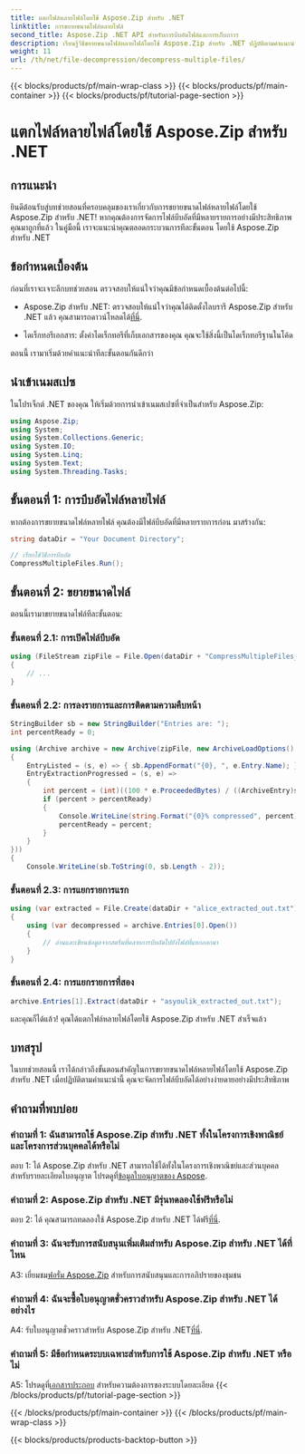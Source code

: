 ```yaml
---
title: แตกไฟล์หลายไฟล์โดยใช้ Aspose.Zip สำหรับ .NET
linktitle: การขยายขนาดไฟล์หลายไฟล์
second_title: Aspose.Zip .NET API สำหรับการบีบอัดไฟล์และการเก็บถาวร
description: เรียนรู้วิธีขยายขนาดไฟล์หลายไฟล์โดยใช้ Aspose.Zip สำหรับ .NET ปฏิบัติตามคำแนะนำทีละขั้นตอนของเราเพื่อการจัดการไฟล์ที่มีประสิทธิภาพ
weight: 11
url: /th/net/file-decompression/decompress-multiple-files/
---
```


{{< blocks/products/pf/main-wrap-class >}}
{{< blocks/products/pf/main-container >}}
{{< blocks/products/pf/tutorial-page-section >}}

# แตกไฟล์หลายไฟล์โดยใช้ Aspose.Zip สำหรับ .NET

## การแนะนำ

ยินดีต้อนรับสู่บทช่วยสอนที่ครอบคลุมของเราเกี่ยวกับการขยายขนาดไฟล์หลายไฟล์โดยใช้ Aspose.Zip สำหรับ .NET! หากคุณต้องการจัดการไฟล์บีบอัดที่มีหลายรายการอย่างมีประสิทธิภาพ คุณมาถูกที่แล้ว ในคู่มือนี้ เราจะแนะนำคุณตลอดกระบวนการทีละขั้นตอน โดยใช้ Aspose.Zip สำหรับ .NET

## ข้อกำหนดเบื้องต้น

ก่อนที่เราจะเจาะลึกบทช่วยสอน ตรวจสอบให้แน่ใจว่าคุณมีข้อกำหนดเบื้องต้นต่อไปนี้:

-  Aspose.Zip สำหรับ .NET: ตรวจสอบให้แน่ใจว่าคุณได้ติดตั้งไลบรารี Aspose.Zip สำหรับ .NET แล้ว คุณสามารถดาวน์โหลดได้[ที่นี่](https://releases.aspose.com/zip/net/).

- ไดเร็กทอรีเอกสาร: ตั้งค่าไดเร็กทอรีที่เก็บเอกสารของคุณ คุณจะใช้สิ่งนี้เป็นไดเร็กทอรีฐานในโค้ด

ตอนนี้ เรามาเริ่มด้วยคำแนะนำทีละขั้นตอนกันดีกว่า

## นำเข้าเนมสเปซ

ในโปรเจ็กต์ .NET ของคุณ ให้เริ่มด้วยการนำเข้าเนมสเปซที่จำเป็นสำหรับ Aspose.Zip:

```csharp
using Aspose.Zip;
using System;
using System.Collections.Generic;
using System.IO;
using System.Linq;
using System.Text;
using System.Threading.Tasks;
```

## ขั้นตอนที่ 1: การบีบอัดไฟล์หลายไฟล์

หากต้องการขยายขนาดไฟล์หลายไฟล์ คุณต้องมีไฟล์บีบอัดที่มีหลายรายการก่อน มาสร้างกัน:

```csharp
string dataDir = "Your Document Directory";

// เรียกใช้วิธีการบีบอัด
CompressMultipleFiles.Run();
```

## ขั้นตอนที่ 2: ขยายขนาดไฟล์

ตอนนี้เรามาขยายขนาดไฟล์ทีละขั้นตอน:

### ขั้นตอนที่ 2.1: การเปิดไฟล์บีบอัด

```csharp
using (FileStream zipFile = File.Open(dataDir + "CompressMultipleFiles_out.zip", FileMode.Open))
{
    // ...
}
```

### ขั้นตอนที่ 2.2: การลงรายการและการติดตามความคืบหน้า

```csharp
StringBuilder sb = new StringBuilder("Entries are: ");
int percentReady = 0;

using (Archive archive = new Archive(zipFile, new ArchiveLoadOptions()
{
    EntryListed = (s, e) => { sb.AppendFormat("{0}, ", e.Entry.Name); },
    EntryExtractionProgressed = (s, e) =>
    {
        int percent = (int)((100 * e.ProceededBytes) / ((ArchiveEntry)s).UncompressedSize);
        if (percent > percentReady)
        {
            Console.WriteLine(string.Format("{0}% compressed", percent));
            percentReady = percent;
        }
    }
}))
{
    Console.WriteLine(sb.ToString(0, sb.Length - 2));
```

### ขั้นตอนที่ 2.3: การแยกรายการแรก

```csharp
using (var extracted = File.Create(dataDir + "alice_extracted_out.txt"))
{
    using (var decompressed = archive.Entries[0].Open())
    {
        // อ่านและเขียนข้อมูลจากสตรีมที่คลายการบีบอัดไปยังไฟล์ที่แยกออกมา
    }
}
```

### ขั้นตอนที่ 2.4: การแยกรายการที่สอง

```csharp
archive.Entries[1].Extract(dataDir + "asyoulik_extracted_out.txt");
```

และคุณก็ได้แล้ว! คุณได้แตกไฟล์หลายไฟล์โดยใช้ Aspose.Zip สำหรับ .NET สำเร็จแล้ว

## บทสรุป

ในบทช่วยสอนนี้ เราได้กล่าวถึงขั้นตอนสำคัญในการขยายขนาดไฟล์หลายไฟล์โดยใช้ Aspose.Zip สำหรับ .NET เมื่อปฏิบัติตามคำแนะนำนี้ คุณจะจัดการไฟล์บีบอัดได้อย่างง่ายดายอย่างมีประสิทธิภาพ

## คำถามที่พบบ่อย

### คำถามที่ 1: ฉันสามารถใช้ Aspose.Zip สำหรับ .NET ทั้งในโครงการเชิงพาณิชย์และโครงการส่วนบุคคลได้หรือไม่

 ตอบ 1: ได้ Aspose.Zip สำหรับ .NET สามารถใช้ได้ทั้งในโครงการเชิงพาณิชย์และส่วนบุคคล สำหรับรายละเอียดใบอนุญาต โปรดดูที่[ข้อมูลใบอนุญาตของ Aspose](https://purchase.aspose.com/buy).

### คำถามที่ 2: Aspose.Zip สำหรับ .NET มีรุ่นทดลองใช้ฟรีหรือไม่

 ตอบ 2: ได้ คุณสามารถทดลองใช้ Aspose.Zip สำหรับ .NET ได้ฟรี[ที่นี่](https://releases.aspose.com/zip/net).

### คำถามที่ 3: ฉันจะรับการสนับสนุนเพิ่มเติมสำหรับ Aspose.Zip สำหรับ .NET ได้ที่ไหน

 A3: เยี่ยมชม[ฟอรั่ม Aspose.Zip](https://forum.aspose.com/c/zip/37) สำหรับการสนับสนุนและการอภิปรายของชุมชน

### คำถามที่ 4: ฉันจะซื้อใบอนุญาตชั่วคราวสำหรับ Aspose.Zip สำหรับ .NET ได้อย่างไร

 A4: รับใบอนุญาตชั่วคราวสำหรับ Aspose.Zip สำหรับ .NET[ที่นี่](https://purchase.aspose.com/temporary-license/).

### คำถามที่ 5: มีข้อกำหนดระบบเฉพาะสำหรับการใช้ Aspose.Zip สำหรับ .NET หรือไม่

 A5: โปรดดูที่[เอกสารประกอบ](https://reference.aspose.com/zip/net/) สำหรับความต้องการของระบบโดยละเอียด
{{< /blocks/products/pf/tutorial-page-section >}}

{{< /blocks/products/pf/main-container >}}
{{< /blocks/products/pf/main-wrap-class >}}

{{< blocks/products/products-backtop-button >}}
